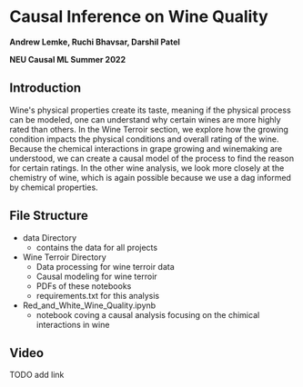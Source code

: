 # Causal Inference on Wine Quality

**Andrew Lemke, Ruchi Bhavsar, Darshil Patel**

**NEU Causal ML Summer 2022**


## Introduction

Wine's physical properties create its taste, meaning if the physical process can be modeled, one can understand why certain wines are more highly rated than others. In the Wine Terroir section, we explore how the growing condition impacts the physical conditions and overall rating of the wine. Because the chemical interactions in grape growing and winemaking are understood, we can create a causal model of the process to find the reason for certain ratings. In the other wine analysis, we look more closely at the chemistry of wine, which is again possible because we use a dag informed by chemical properties.


## File Structure

* data Directory
	+ contains the data for all projects
* Wine Terroir Directory
	+ Data processing for wine terroir data
	+ Causal modeling for wine terroir
	+ PDFs of these notebooks
	+ requirements.txt for this analysis
* Red_and_White_Wine_Quality.ipynb
	+ notebook coving a causal analysis focusing on the chimical interactions in wine


## Video

TODO add link



